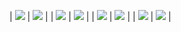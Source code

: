 
| <img src="./images/21.png" > | <img src="./images/22.png" > |
| <img src="./images/23.png" > | <img src="./images/24.png" > |
| <img src="./images/25.png" > | <img src="./images/26.png" > |
| <img src="./images/27.png" > | <img src="./images/28.png" > |
